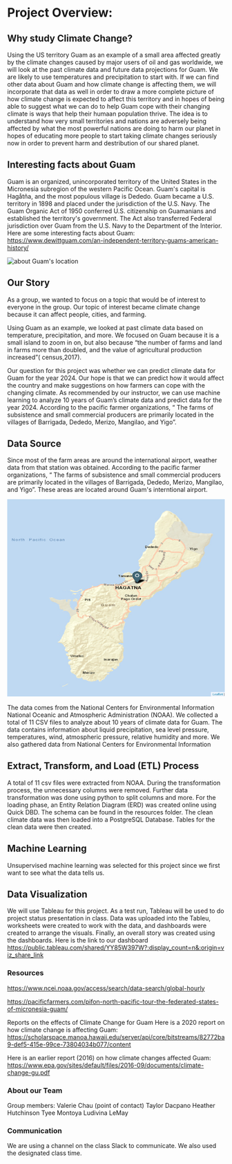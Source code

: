 # Project Overview:

## Why study Climate Change?
Using the US territory Guam as an example of a small area affected greatly by the climate changes caused by major users of oil and gas worldwide, we will look at the past climate data and future data projections for Guam. We are likely to use temperatures and precipitation to start with. If we can find other data about Guam and how climate change is affecting them, we will incorporate that data as well in order to draw a more complete picture of how climate change is expected to affect this territory and in  hopes of being able to suggest what we can do to help Guam cope with their changing climate is ways that help their humaan population thrive. The idea is to understand how very small territories and nations are adversely being affected by what the most powerful nations are doing to harm our planet in hopes of educating more people to start taking climate changes seriously now in order to prevent harm and destribution of our shared planet.

## Interesting facts about Guam
Guam is an organized, unincorporated territory of the United States in the Micronesia subregion of the western Pacific Ocean. Guam's capital is Hagåtña, and the most populous village is Dededo. Guam became a U.S. territory in 1898 and placed under the jurisdiction of the U.S. Navy. The Guam Organic Act of 1950 conferred U.S. citizenship on Guamanians and established the territory's government. The Act also transferred Federal jurisdiction over Guam from the U.S. Navy to the Department of the Interior. Here are some interesting facts about Guam:  https://www.dewittguam.com/an-independent-territory-guams-american-history/

![about Guam's location](https://user-images.githubusercontent.com/117696999/232550889-2d18f347-6ffe-43a7-9108-77428d1a822c.png)

## Our Story
As a group, we wanted to focus on a topic that would be of interest to everyone in the group.  Our topic of interest became climate change because it can affect people, cities, and farming. 

Using Guam as an example, we looked at past climate data based on temperature, precipitation, and more.  We focused on Guam because it is a small island to zoom in on, but also because “the number of farms and land in farms more than doubled, and the value of agricultural production increased”( census,2017).

Our question for this project was whether we can predict climate data for Guam for the year 2024.  Our hope is that we can predict how it would affect the country and make suggestions on how farmers can cope with the changing climate. As recommended by our instructor, we can use machine learning to  analyze 10 years of Guam’s climate data and predict data for the year 2024. According to the pacific farmer organizations, “ The farms of subsistence and small commercial producers are primarily located in the villages of Barrigada, Dededo, Merizo, Mangilao, and Yigo”. 

## Data Source
Since most of the farm areas are around the international airport, weather data from that station was obtained. According to the pacific farmer organizations, “ The farms of subsistence and small commercial producers are primarily located in the villages of Barrigada, Dededo, Merizo, Mangilao, and Yigo”. These areas are located around Guam's interntional airport. 

![Alt text](resources/1.png)


The data comes from the National Centers for Environmental Information National Oceanic and Atmospheric Administration (NOAA). We collected a total of 11 CSV files to analyze about 10 years of climate data for Guam.  The data contains information about liquid precipitation, sea level pressure, temperatures, wind, atmospheric pressure, relative humidity and more. We also gathered data from National Centers for Environmental Information

## Extract, Transform, and Load (ETL) Process
A total of 11 csv files were extracted from NOAA.  During the transformation process, the unnecessary columns were removed.  Further data transformation was done using python to split columns and more. For the loading phase, an Entity Relation Diagram (ERD) was created online using Quick DBD.  The schema can be found in the resources folder.   The clean climate data was then loaded into a PostgreSQL Database.  Tables for the clean data were then created. 

## Machine Learning 
Unsupervised machine learning was selected for this project since we first want to see what the data tells us. 

## Data Visualization
We will use Tableau for this project.  As a test run, Tableau will be used to do project status presentation in class.  Data was uploaded into the Tableu, worksheets were created to work with the data, and dashboards were created to arrange the visuals.  Finally, an overall story was created using the dashboards.  Here is the link to our dashboard <https://public.tableau.com/shared/YY85W397W?:display_count=n&:origin=viz_share_link>

### Resources
https://www.ncei.noaa.gov/access/search/data-search/global-hourly

https://pacificfarmers.com/pifon-north-pacific-tour-the-federated-states-of-micronesia-guam/

Reports on the effects of Climate Change for Guam 
Here is a 2020 report on how climate change is affecting Guam: 
https://scholarspace.manoa.hawaii.edu/server/api/core/bitstreams/82772ba9-def5-415e-99ce-73804034b077/content

Here is an earlier report (2016) on how climate changes affected Guam:
https://www.epa.gov/sites/default/files/2016-09/documents/climate-change-gu.pdf

### About our Team
Group members:
Valerie Chau (point of contact)
Taylor Dacpano
Heather Hutchinson
Tyee Montoya
Ludivina LeMay

### Communication
We are using a channel on the class Slack to communicate.  We also used the designated class time.  



